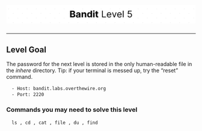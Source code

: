 # ![Bandit Level 5](https://github.com/YunusEmreAlps/Scenarios/blob/master/CTF/ctf-bandit/Bandit%20Assets/Bandit5.png?raw=true)

---

## Level Goal

The password for the next level is stored in the only human-readable file in the *inhere* directory. Tip: if your terminal is messed up, try the “reset” command.

``` {.sh}
  - Host: bandit.labs.overthewire.org
  - Port: 2220
```

### Commands you may need to solve this level

``` {.sh}
  ls , cd , cat , file , du , find
```
